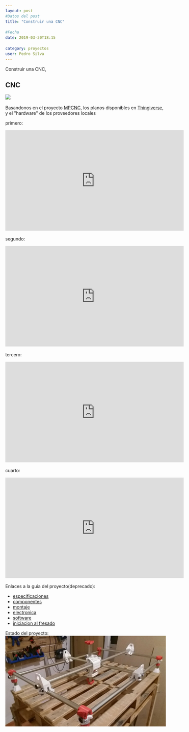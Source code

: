 ```yaml
---
layout: post
#Datos del post
title: "Construir una CNC"

#Fecha
date: 2019-03-30T18:15

category: proyectos
user: Pedro Silva
---
```


Construir una CNC,

## CNC

<img src="https://cdn.thingiverse.com/renders/32/49/43/ba/4c/496a24d5f80469e4d947d29158cb88c0_preview_featured.JPG">
<p>
Basandonos en el proyecto <a href="https://reprap.org/wiki/Mostly_Printed_CNC">MPCNC</a>, los planos disponibles en <a href="https://www.thingiverse.com/thing:724999">Thingiverse</a>, y el "hardware" de los proveedores locales
</p>

primero:
<iframe width="560" height="315" src="https://www.youtube.com/embed/l91uSr-R7-Y" frameborder="0" allow="accelerometer; autoplay; encrypted-media; gyroscope; picture-in-picture" allowfullscreen></iframe>

segundo:
<iframe width="560" height="315" src="https://www.youtube.com/watch?v=AntdyQSzXBw" frameborder="0" allow="accelerometer; autoplay; encrypted-media; gyroscope; picture-in-picture" allowfullscreen></iframe>

tercero:
<iframe width="560" height="315" src="https://www.youtube.com/watch?v=y3oS1odX1j0" frameborder="0" allow="accelerometer; autoplay; encrypted-media; gyroscope; picture-in-picture" allowfullscreen></iframe>

cuarto:
<iframe width="560" height="315" src="https://www.youtube.com/watch?v=QZh9szzkSNE" frameborder="0" allow="accelerometer; autoplay; encrypted-media; gyroscope; picture-in-picture" allowfullscreen></iframe>

Enlaces a la guia del proyecto(deprecado):
<ul>
<li><a href="https://www.v1engineering.com/specifications/">especificaciones</a></li>
<li><a href="https://www.v1engineering.com/blog/parts/">componentes</a></li>
<li><a href="https://www.v1engineering.com/assembly/">montaje</a></li>
<li><a href="https://www.v1engineering.com/assembly/electronics/">electronica</a></li>
<li><a href="https://www.v1engineering.com/assembly/software/">software</a></li>
<li><a href="https://www.v1engineering.com/milling-basics/">iniciacion al fresado</a></li>
</ul>

Estado del proyecto:
<img src="/images/cnc02.jpg">

